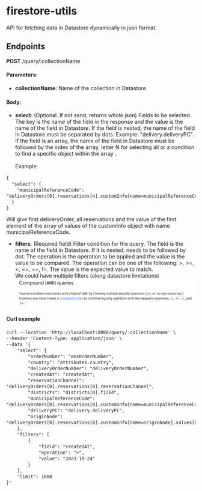 # firestore-utils

API for fetching data in Datastore dynamically in json format.

## Endpoints

**POST** /query/:collectionName

#### Parameters:
- **collectionName**: Name of the collection in Datastore

#### Body:
- **select**: (Optional. If not send, returns whole json) Fields to be selected. The key is the name of the field in the response and the value is the name of the field in Datastore. If the field is nested, the name of the field in Datastore must be separated by dots. Example: "delivery.deliveryPC". If the field is an array, the name of the field in Datastore must be followed by the index of the array, letter N for selecting all or a condition to find a specific object within the array . 
<br/> <br/> Example:
```
{
  "select": {
    "municipalReferenceCode": "deliveryOrders[0].reservations[n].customInfo[name=municipalReferenceCode].values[0]"
  }
}
```
Will give first deliveryOrder, all reservations and the value of the first element of the array of values of the customInfo object with name municipalReferenceCode.

- **filters**: (Required field) Filter condition for the query. The field is the name of the field in Datastore. If it is nested, needs to be followed by dot. The operation is the operation to be applied and the value is the value to be compared. The operation can be one of the following: >, >=, <, <=, ==, !=. The value is the expected value to match. 
  <br/> We could have multiple filters (along datastore limitations)
    ![img.png](img.png)

#### Curl example
```
curl --location 'http://localhost:8080/query/:collectionName' \
--header 'Content-Type: application/json' \
--data '{
    "select": {
        "orderNumber": "omsOrderNumber",
        "country": "attributes.country",
        "deliveryOrderNumber": "deliveryOrderNumber",
        "createdAt": "createdAt",
        "reservationChannel": "deliveryOrders[0].reservations[0].reservationChannel",
        "districts": "districts[0].f12Id",
        "municipalReferenceCode": "deliveryOrders[0].reservations[0].customInfo[name=municipalReferenceCode].values[0]",
        "deliveryPC": "delivery.deliveryPC",
        "originNode": "deliveryOrders[0].reservations[0].customInfo[name=originNode].values[0]"
    },
    "filters": [
        {
            "field": "createdAt",
            "operation": ">",
            "value": "2023-10-24"
        }
    ],
    "limit": 1000
}'
```
